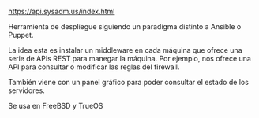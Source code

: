 https://api.sysadm.us/index.html

Herramienta de despliegue siguiendo un paradigma distinto a Ansible o Puppet.

La idea esta es instalar un middleware en cada máquina que ofrece una serie de APIs REST para manegar la máquina.
Por ejemplo, nos ofrece una API para consultar o modificar las reglas del firewall.

También viene con un panel gráfico para poder consultar el estado de los servidores.

Se usa en FreeBSD y TrueOS
